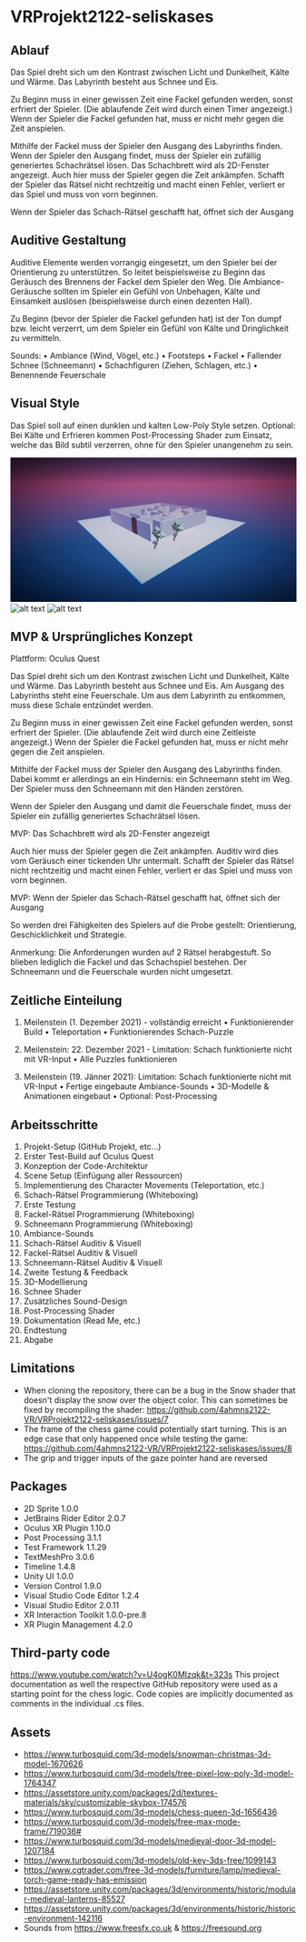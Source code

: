 # VRProjekt2122-seliskases

## Ablauf
Das Spiel dreht sich um den Kontrast zwischen Licht und Dunkelheit, Kälte und
Wärme. Das Labyrinth besteht aus Schnee und Eis.

Zu Beginn muss in einer gewissen Zeit eine Fackel gefunden werden, sonst erfriert
der Spieler. (Die ablaufende Zeit wird durch einen Timer angezeigt.) Wenn der
Spieler die Fackel gefunden hat, muss er nicht mehr gegen die Zeit anspielen.

Mithilfe der Fackel muss der Spieler den Ausgang des Labyrinths finden. Wenn der Spieler den Ausgang findet, muss der Spieler
ein zufällig generiertes Schachrätsel lösen. Das Schachbrett wird als 2D-Fenster angezeigt.
Auch hier muss der Spieler gegen die Zeit ankämpfen. Schafft der Spieler das Rätsel nicht rechtzeitig und macht einen Fehler, verliert er das Spiel und muss von vorn beginnen.

Wenn der Spieler das Schach-Rätsel geschafft hat, öffnet sich der Ausgang

## Auditive Gestaltung
Auditive Elemente werden vorrangig eingesetzt, um den Spieler bei der Orientierung
zu unterstützen. So leitet beispielsweise zu Beginn das Geräusch des Brennens der
Fackel dem Spieler den Weg.
Die Ambiance-Geräusche sollten im Spieler ein Gefühl von Unbehagen, Kälte und
Einsamkeit auslösen (beispielsweise durch einen dezenten Hall).

Zu Beginn (bevor der Spieler die Fackel gefunden hat) ist der Ton dumpf bzw. leicht
verzerrt, um dem Spieler ein Gefühl von Kälte und Dringlichkeit zu vermitteln.

Sounds:
• Ambiance (Wind, Vögel, etc.)
• Footsteps
• Fackel
• Fallender Schnee (Schneemann)
• Schachfiguren (Ziehen, Schlagen, etc.)
• Benennende Feuerschale

## Visual Style
Das Spiel soll auf einen dunklen und kalten Low-Poly Style setzen.
Optional: Bei Kälte und Erfrieren kommen Post-Processing Shader zum Einsatz,
welche das Bild subtil verzerren, ohne für den Spieler unangenehm zu sein.

![alt text](/Screenshots/Screenshot_01.png)
![alt text](/Screenshots/Screenshot_02.png)
![alt text](/Screenshots/Screenshot_03.png)

## MVP & Ursprüngliches Konzept
Plattform: Oculus Quest

Das Spiel dreht sich um den Kontrast zwischen Licht und Dunkelheit, Kälte und
Wärme. Das Labyrinth besteht aus Schnee und Eis. Am Ausgang des Labyrinths
steht eine Feuerschale. Um aus dem Labyrinth zu entkommen, muss diese Schale
entzündet werden.

Zu Beginn muss in einer gewissen Zeit eine Fackel gefunden werden, sonst erfriert
der Spieler. (Die ablaufende Zeit wird durch eine Zeitleiste angezeigt.) Wenn der
Spieler die Fackel gefunden hat, muss er nicht mehr gegen die Zeit anspielen.

Mithilfe der Fackel muss der Spieler den Ausgang des Labyrinths finden. Dabei
kommt er allerdings an ein Hindernis: ein Schneemann steht im Weg. Der Spieler
muss den Schneemann mit den Händen zerstören.

Wenn der Spieler den Ausgang und damit die Feuerschale findet, muss der Spieler
ein zufällig generiertes Schachrätsel lösen.

MVP: Das Schachbrett wird als 2D-Fenster angezeigt

Auch hier muss der Spieler gegen die Zeit ankämpfen. Auditiv wird dies vom
Geräusch einer tickenden Uhr untermalt. Schafft der Spieler das Rätsel nicht
rechtzeitig und macht einen Fehler, verliert er das Spiel und muss von vorn
beginnen.

MVP: Wenn der Spieler das Schach-Rätsel geschafft hat, öffnet sich der Ausgang

So werden drei Fähigkeiten des Spielers auf die Probe gestellt: Orientierung,
Geschicklichkeit und Strategie.

Anmerkung: Die Anforderungen wurden auf 2 Rätsel herabgestuft. So blieben lediglich die Fackel und das Schachspiel bestehen. Der Schneemann und die Feuerschale wurden nicht umgesetzt.

## Zeitliche Einteilung
1. Meilenstein (1. Dezember 2021) - vollständig erreicht
• Funktionierender Build
• Teleportation
• Funktionierendes Schach-Puzzle

2. Meilenstein: 22. Dezember 2021 - Limitation: Schach funktionierte nicht mit VR-Input
• Alle Puzzles funktionieren

3. Meilenstein (19. Jänner 2021): Limitation: Schach funktionierte nicht mit VR-Input
• Fertige eingebaute Ambiance-Sounds
• 3D-Modelle & Animationen eingebaut
• Optional: Post-Processing

## Arbeitsschritte
1. Projekt-Setup (GitHub Projekt, etc…)
2. Erster Test-Build auf Oculus Quest
3. Konzeption der Code-Architektur
4. Scene Setup (Einfügung aller Ressourcen)
5. Implementierung des Character Movements (Teleportation, etc.)
6. Schach-Rätsel Programmierung (Whiteboxing)
7. Erste Testung
8. Fackel-Rätsel Programmierung (Whiteboxing)
9. Schneemann Programmierung (Whiteboxing)
10. Ambiance-Sounds
11. Schach-Rätsel Auditiv & Visuell
12. Fackel-Rätsel Auditiv & Visuell
13. Schneemann-Rätsel Auditiv & Visuell
14. Zweite Testung & Feedback
15. 3D-Modellierung
16. Schnee Shader
17. Zusätzliches Sound-Design
18. Post-Processing Shader
19. Dokumentation (Read Me, etc.)
20. Endtestung
21. Abgabe

## Limitations

 - When cloning the repository, there can be a bug in the Snow shader that doesn't display the snow over the object color. This can sometimes be fixed by recompiling the shader:
 https://github.com/4ahmns2122-VR/VRProjekt2122-seliskases/issues/7
 - The frame of the chess game could potentially start turning. This is an edge case that only happened once while testing the game: https://github.com/4ahmns2122-VR/VRProjekt2122-seliskases/issues/8
 - The grip and trigger inputs of the gaze pointer hand are reversed

## Packages

- 2D Sprite 1.0.0
- JetBrains Rider Editor 2.0.7
- Oculus XR Plugin 1.10.0
- Post Processing 3.1.1
- Test Framework 1.1.29
- TextMeshPro 3.0.6
- Timeline 1.4.8
- Unity UI 1.0.0
- Version Control 1.9.0
- Visual Studio Code Editor 1.2.4
- Visual Studio Editor 2.0.11
- XR Interaction Toolkit 1.0.0-pre.8
- XR Plugin Management 4.2.0

## Third-party code
https://www.youtube.com/watch?v=U4ogK0MIzqk&t=323s
This project documentation as well the respective GitHub repository were used as a starting point for the chess logic. Code copies are implicitly documented as comments in the individual .cs files.

## Assets
 - https://www.turbosquid.com/3d-models/snowman-christmas-3d-model-1670626
 - https://www.turbosquid.com/3d-models/tree-pixel-low-poly-3d-model-1764347
 - https://assetstore.unity.com/packages/2d/textures-materials/sky/customizable-skybox-174576
 - https://www.turbosquid.com/3d-models/chess-queen-3d-1656436
 - https://www.turbosquid.com/3d-models/free-max-mode-frame/719036#
 - https://www.turbosquid.com/3d-models/medieval-door-3d-model-1207184
 - https://www.turbosquid.com/3d-models/old-key-3ds-free/1099143
 - https://www.cgtrader.com/free-3d-models/furniture/lamp/medieval-torch-game-ready-has-emission
 - https://assetstore.unity.com/packages/3d/environments/historic/modular-medieval-lanterns-85527
 - https://assetstore.unity.com/packages/3d/environments/historic/historic-environment-142116
 - Sounds from https://www.freesfx.co.uk & https://freesound.org
